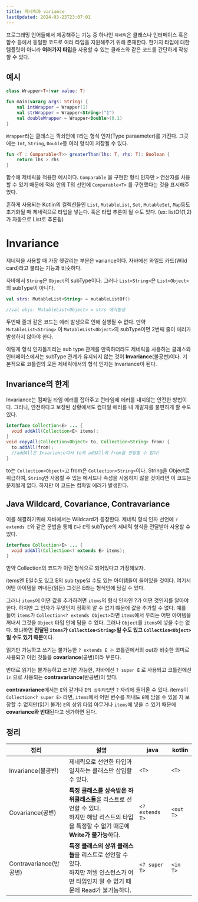 ```yaml
---
title: 제네릭과 variance
lastUpdated: 2024-03-23T23:07:01
---
```


프로그래밍 언어들에서 제공해주는 기능 중 하나인 `제네릭`은 클래스나 인터페이스 혹은 함수 등에서 동일한 코드로 여러 타입을 지원해주기 위해 존재한다. 한가지 타입에 대한 템플릿이 아니라 **여러가지 타입**을 사용할 수 있는 클래스와 같은 코드를 간단하게 작성할 수 있다.

## 예시

```kotlin
class Wrapper<T>(var value: T)

fun main(vararg args: String) {
    val intWrapper = Wrapper(1)
    val strWrapper = Wrapper<String>("1")
    val doubleWrapper = Wrapper<Double>(0.1)
}
```

`Wrapper`라는 클래스는 꺽쇠안에 `T`라는 형식 인자(Type paraameter)를 가진다. 그곳에는 `Int`, `String`, `Double`등 여러 형식이 저장될 수 있다.

```kotlin
fun <T : Comparable<T>> greaterThan(lhs: T, rhs: T): Boolean {
    return lhs > rhs
}
```

함수에 제네릭을 적용한 예시이다. `Comparable` 을 구현한 형식 인자만 `>` 연산자를 사용할 수 있기 때문에 꺽쇠 안의 T의 선언에 `Comparable<T>` 를 구현했다는 것을 표시해주었다.

흔하게 사용되는 Kotlin의 컬렉션들인 `List`, `MutableList`, `Set`, `MutableSet`, `Map`등도 초기화될 때 제네릭으로 타입을 넣는다. 혹은 타입 추론이 될 수도 있다. (ex: listOf(1,2)가 자동으로 List<Int>로 추론됨)

# Invariance

제네릭을 사용할 때 가장 헷갈리는 부분은 variance이다. 자바에선 와일드 카드(Wild card)라고 불리는 기능과 비슷하다.

자바에서 `String`은 `Object`의 subType이다. 그러나 `List<String>`은 `List<Object>`의 subType이 아니다. 

```kotlin
val strs: MutableList<String> = mutableListOf()

//val objs: MutableList<Object> = strs 에러발생
```
    
두번째 줄과 같은 코드는 에러 발생으로 인해 실행될 수 없다. 만약 `MutableList<String>` 이 `MutableList<Object>`의 subType이면 2번째 줄이 에러가 발생하지 않아야 한다. 

이렇게 형식 인자들끼리는 sub type 관계를 만족하더라도 제네릭을 사용하는 클래스와 인터페이스에서는 subType 관계가 유지되지 않는 것이 **Invariance**(불공변)이다. 기본적으로 코틀린의 모든 제네릭에서의 형식 인자는 Invariance이 된다.

## Invariance의 한계

Invariance는 컴파일 타임 에러를 잡아주고 런타임에 에러를 내지않는 안전한 방법이다. 그러나, 안전하다고 보장된 상황에서도 컴파일 에러를 내 개발자를 불편하게 할 수도 있다.

```java
interface Collection<E> ... {
  void addAll(Collection<E> items);
}
void copyAll(Collection<Object> to, Collection<String> from) {
  to.addAll(from);
  //addAll은 Invariance여서 to의 addAll에 from을 전달할 수 없다!
}
```

to는 `Collection<Object>`고 from은 `Collection<String>`이다. String을 Object로 취급하여, `String`만 사용할 수 있는 메서드나 속성을 사용하지 않을 것이라면 이 코드는 문제될게 없다. 하지만 이 코드는 컴파일 에러가 발생한다.

## Java Wildcard, Covariance, Contravariance

이를 해결하기위해 자바에서는 Wildcard가 등장한다. 제네릭 형식 인자 선언에 `? extends E`와 같은 문법을 통해 `E`나 `E`의 subType의 제네릭 형식을 전달받아 사용할 수 있다.

```java
interface Collection<E> ... {
  void addAll(Collection<? extends E> items);
}
```

만약 Collection의 코드가 이런 형식으로 되어있다고 가정해보자.

items엔 E일수도 있고 E의 sub type일 수도 있는 아이템들이 들어있을 것이다.  여기서 어떤 아이템을 꺼내든(읽든) 그것은 E라는 형식안에 담길 수 있다.

그러나 `items`에 어떤 값을 추가하려면 `items`의 형식 인자인 ?가 어떤 것인지를 알아야한다. 하지만 그 인자가 무엇인지 정확히 알 수 없기 떄문에 값을 추가할 수 없다. 예를 들어 `items`가 `Collection<? extends Object>`라면 `items`에서 우리는 어떤 아이템을 꺼내서 그것을 `Object` 타입 안에 담을 수 있다. 그러나 `Object`를 `items`에 넣을 수는 없다. 왜냐하면 **전달된 `items`가 `Collection<String>`일 수도 있고 `Collection<Object>`일 수도 있기 때문**이다.

읽기만 가능하고 쓰기는 불가능한 `? extends E 는` 코틀린에서의 out과 비슷한 의미로 사용되고 이런 것들을 **covariance**(공변)이라 부른다.

반대로 읽기는 불가능하고 쓰기만 가능한, 자바에선 `? super E` 로 사용되고 코틀린에선 `in` 으로 사용되는 **contravariance**(반공변)이 있다.

**contravariance**에서는 `E`와 같거나 `E의 상위타입`만 `?` 자리에 들어올 수 있다. items이 `Collection<? super E>` 라면, `items`에서 어떤 변수를 꺼내도 `E`에 담을 수 있을 지 보장할 수 없지만(읽기 불가) `E`의 상위 타입 아무거나 `items`에 넣을 수 있기 때문에 **covariance와 반대**된다고 생가하면 된다.

## 정리

|정리|설명|java|kotlin|
|-|-|-|-|
|Invariance(불공변)|제네릭으로 선언한 타입과 일치하는 클래스만 삽입할 수 있다.|`<T>`|`<T>`|
|Covariance(공변)|**특정 클래스를 상속받은 하위클래스들**을 리스트로 선언할 수 있다.<br>하지만 해당 리스트의 타입을 특정할 수 없기 때문에 **Write가 불가능**하다.|`<? extends T>`|`<out T>`|
|Contravariance(반공변)|**특정 클래스의 상위 클래스들**을 리스트로 선언할 수 있다.<br>하지만 꺼낼 인스턴스가 어떤 타입인지 알 수 없기 때문에 Read가 불가능하다.|`<? super T>`|`<in T>`|

